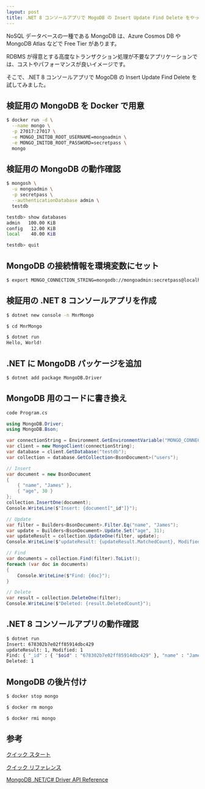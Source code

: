 ```yaml
---
layout: post
title: .NET 8 コンソールアプリで MogoDB の Insert Update Find Delete をやってみた
---
```


NoSQL データベースの一種である MongoDB は、Azure Cosmos DB や MongoDB Atlas などで Free Tier があります。

RDBMS が得意とする高度なトランザクション処理が不要なアプリケーションでは、コストやパフォーマンスが良いイメージです。

そこで、.NET 8 コンソールアプリで MogoDB の Insert Update Find Delete を試してみました。

## 検証用の MongoDB を Docker で用意

```bash
$ docker run -d \
  --name mongo \
  -p 27017:27017 \
  -e MONGO_INITDB_ROOT_USERNAME=mongoadmin \
  -e MONGO_INITDB_ROOT_PASSWORD=secretpass \
  mongo
```

## 検証用の MongoDB の動作確認

```bash
$ mongosh \
  -u mongoadmin \
  -p secretpass \
  --authenticationDatabase admin \
  testdb

testdb> show databases
admin   100.00 KiB
config   12.00 KiB
local    40.00 KiB

testdb> quit
```

## MongoDB の接続情報を環境変数にセット

```bash
$ export MONGO_CONNECTION_STRING=mongodb://mongoadmin:secretpass@localhost:27017
```

## 検証用の .NET 8 コンソールアプリを作成

```bash
$ dotnet new console -n MnrMongo

$ cd MnrMongo

$ dotnet run
Hello, World!
```

## .NET に MongoDB パッケージを追加

```bash
$ dotnet add package MongoDB.Driver
```

## MongoDB 用のコードに書き換え

```bash
code Program.cs
```

```cs
using MongoDB.Driver;
using MongoDB.Bson;

var connectionString = Environment.GetEnvironmentVariable("MONGO_CONNECTION_STRING");
var client = new MongoClient(connectionString);
var database = client.GetDatabase("testdb"); 
var collection = database.GetCollection<BsonDocument>("users");

// Insert
var document = new BsonDocument
{
    { "name", "James" },
    { "age", 30 }
};
collection.InsertOne(document);
Console.WriteLine($"Insert: {document["_id"]}");

// Update
var filter = Builders<BsonDocument>.Filter.Eq("name", "James");
var update = Builders<BsonDocument>.Update.Set("age", 31);
var updateResult = collection.UpdateOne(filter, update);
Console.WriteLine($"updateResult: {updateResult.MatchedCount}, Modified: {updateResult.ModifiedCount}");

// Find
var documents = collection.Find(filter).ToList();
foreach (var doc in documents)
{
    Console.WriteLine($"Find: {doc}");
}

// Delete
var result = collection.DeleteOne(filter);
Console.WriteLine($"Deleted: {result.DeletedCount}");
```

## .NET 8 コンソールアプリの動作確認

```bash
$ dotnet run
Insert: 678302b7e02ff85914dbc429
updateResult: 1, Modified: 1
Find: { "_id" : { "$oid" : "678302b7e02ff85914dbc429" }, "name" : "James", "age" : 31 }
Deleted: 1
```

## MongoDB の後片付け

```bash
$ docker stop mongo

$ docker rm mongo

$ docker rmi mongo
```

## 参考

[クイック スタート](https://www.mongodb.com/ja-jp/docs/drivers/csharp/current/quick-start/#std-label-csharp-quickstart)

[クイック リファレンス](https://www.mongodb.com/ja-jp/docs/drivers/csharp/current/quick-reference/#std-label-csharp-quick-reference)

[MongoDB .NET/C# Driver API Reference](https://mongodb.github.io/mongo-csharp-driver/3.1.0/api/index.html)
